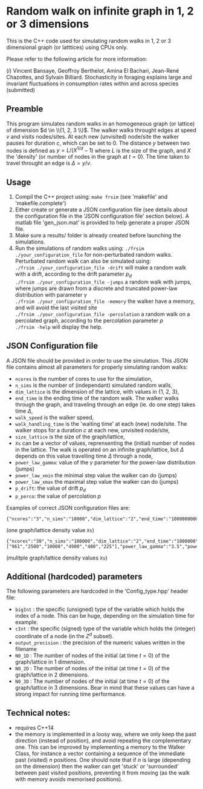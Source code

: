 # Random walk on infinite graph in 1, 2 or 3 dimensions
This is the C++ code used for simulating random walks in 1, 2 or 3 dimensional graph (or latttices) using CPUs only.

Please refer to the following article for more information:

(*i*) Vincent Bansaye, Geoffroy Berthelot, Amina El Bachari, Jean-René Chazottes, and Sylvain Billiard. Stochasticity in foraging explains large and invariant fluctuations in consumption rates within and across species (submitted)

## Preamble
This program simulates random walks in an homogeneous graph (or lattice) of dimension $d \in \\{1, 2, 3 \\}$. 
The walker walks throught edges at speed $v$ and visits nodes/sites. At each new (unvisited) node/site the walker pauses for duration $c$, which can be set to 0.
The distance $y$ between two nodes is defined as $y = L / ( X^{1/d} -1 )$ where $L$ is the size of the graph, and $X$ the 'density' (or number of nodes in the graph at $t=0$).
The time taken to travel throught an edge is $\Delta = y / v$.

## Usage
1. Compil the C++ project using: ```make frsim``` (see 'makefile' and 'makefile.complete')
2. Either create or generate a JSON configuration file (see details about the configuration file in the 'JSON configuration file' section below). 
A matlab file 'gen_json.mat' is provided to help generate a proper JSON file.
3. Make sure a results/ folder is already created before launching the simulations.
4. Run the simulations of random walks using: ```./frsim ./your_configuration_file``` for non-perturbated random walks.  
Perturbated random walk can also be simulated using:  
```./frsim ./your_configuration_file -drift``` will make a random walk with a drift, according to the drift parameter $p_d$  
```./frsim ./your_configuration_file -jumps``` a random walk with jumps, where jumps are drawn from a discrete and truncated power-law distribution with parameter $\gamma$  
```./frsim ./your_configuration_file -memory``` the walker have a memory, and will avoid the last visited site  
```./frsim ./your_configuration_file -percolation``` a random walk on a percolated graph, according to the percolation parameter $p$  
```./frsim -help``` will display the help.  

## JSON Configuration file
A JSON file should be provided in order to use the simulation. This JSON file contains almost all parameters for properly simulating random walks:
* ```ncores``` is the number of cores to use for the simulation,
* ```n_sims``` is the number of (independant) simulated random walls,
* ```dim_lattice``` is the dimension of the lattice, with values in {1, 2, 3},
* ```end_time``` is the ending time of the random walk. The walker walks through the graph, and traveling through an edge (ie. do one step) takes time $\Delta$,
* ```walk_speed``` is the walker speed,
* ```walk_handling_time``` is the 'waiting time' at each (new) node/site. The walker stops for a duration $c$ at each new, unvisited node/site,
* ```size_lattice``` is the size of the graph/lattice,
* ```Xs``` can be a vector of values, reprensenting the (initial) number of nodes in the lattice. The walk is operated on an infinite graph/lattice,
but $\Delta$ depends on this value 
travelling time $\Delta$ through a node,
* ```power_law_gamma```: value of the $\gamma$ parameter for the power-law distribution (jumps)
* ```power_law_xmin``` the minimal step value the walker can do (jumps)
* ```power_law_xmax``` the maximal step value the walker can do (jumps)
* ```p_drift```: the value of drift $p_d$
* ```p_perco```: the value of percolation $p$

Examples of correct JSON configuration files are:
```
{"ncores":"3","n_sims":"10000","dim_lattice":"2","end_time":"100000000000","walk_speed":"1","walk_handling_time":"0.1","size_lattice":"1000","Xs":"100","power_law_gamma":"2.5","power_law_xmin":"1","power_law_xmax":"10","p_drift":"0.1","p_perco":"0.5"}
```
(one graph/lattice density value ```Xs```)
```
{"ncores":"30","n_sims":"100000","dim_lattice":"2","end_time":"1000000","walk_speed":"1","walk_handling_time":"0.1","size_lattice":"1000","Xs":["961","2500","10000","4900","400","225"],"power_law_gamma":"3.5","power_law_xmin":"1","power_law_xmax":"10","p_drift":"0.1","p_perco":"0.5"}
```
(mulitple graph/lattice density values ```Xs```)

## Additional (hardcoded) parameters
The following parameters are hardcoded in the 'Config_type.hpp' header file:
* ```bigInt``` : the specific (unsigned) type of the variable which holds the index of a node. This can be huge, depending on the simulation time for example.
* ```cInt``` : the specific (signed) type of the variable which holds the (integer) coordinate of a node (in the $Z^d$ subset).
* ```output_precision``` : the precision of the numeric values written in the filename
* ```N0_1D``` : The number of nodes of the initial (at time $t=0$) of the graph/lattice in 1 dimension. 
* ```N0_2D``` : The number of nodes of the initial (at time $t=0$) of the graph/lattice in 2 dimensions.
* ```N0_3D``` : The number of nodes of the initial (at time $t=0$) of the graph/lattice in 3 dimensions.
Bear in mind that these values can have a strong impact for running time performance.

## Technical notes:
* requires C++14
* the memory is implemented in a loosy way, where we only keep the past direction (instead of position), and avoid repeating the complementary one. 
This can be improved by implementing a memory to the Walker Class, for instance a vector containing a sequence of the immediate past (visited) $n$ positions.
One should note that if $n$ is large (depending on the dimension) then the walker can get 'stuck' or 'surrounded' between past visited positions, preventing it from moving (as the walk with memory avoids memorised positions).